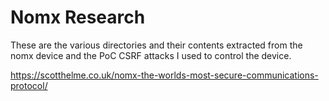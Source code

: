 # Nomx Research
These are the various directories and their contents extracted from the nomx device and the PoC CSRF attacks I used to control the device.

https://scotthelme.co.uk/nomx-the-worlds-most-secure-communications-protocol/ 
